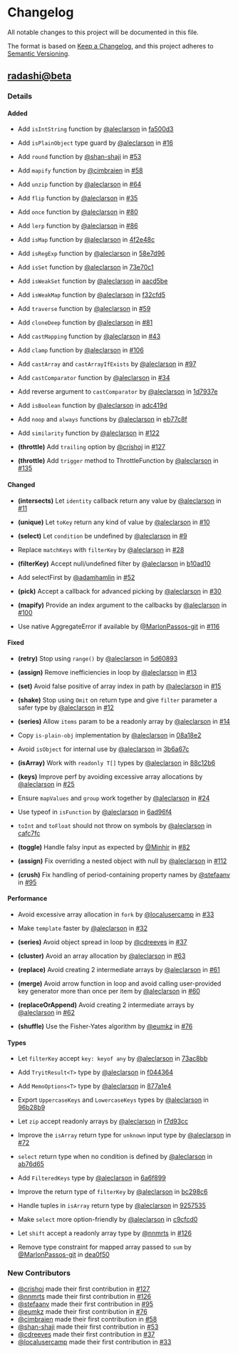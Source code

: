 # Changelog

All notable changes to this project will be documented in this file.

The format is based on [Keep a Changelog](https://keepachangelog.com/en/1.0.0/),
and this project adheres to [Semantic Versioning](https://semver.org/spec/v2.0.0.html).

## [radashi@beta]
### Details
#### <!-- 03 -->Added
- Add `isIntString` function by [@aleclarson](https://github.com/aleclarson) in [fa500d3](https://github.com/radashi-org/radashi/commit/fa500d329d7e06062e7a42cbf4ff9ad9dcb89191)
- Add `isPlainObject` type guard by [@aleclarson](https://github.com/aleclarson) in [#16](https://github.com/radashi-org/radashi/pull/16)

- Add `round` function by [@shan-shaji](https://github.com/shan-shaji) in [#53](https://github.com/radashi-org/radashi/pull/53)

- Add `mapify` function by [@cimbraien](https://github.com/cimbraien) in [#58](https://github.com/radashi-org/radashi/pull/58)

- Add `unzip` function by [@aleclarson](https://github.com/aleclarson) in [#64](https://github.com/radashi-org/radashi/pull/64)

- Add `flip` function by [@aleclarson](https://github.com/aleclarson) in [#35](https://github.com/radashi-org/radashi/pull/35)

- Add `once` function by [@aleclarson](https://github.com/aleclarson) in [#80](https://github.com/radashi-org/radashi/pull/80)

- Add `lerp` function by [@aleclarson](https://github.com/aleclarson) in [#86](https://github.com/radashi-org/radashi/pull/86)

- Add `isMap` function by [@aleclarson](https://github.com/aleclarson) in [4f2e48c](https://github.com/radashi-org/radashi/commit/4f2e48c24e7e10162cf0040f8c9b7b91bc9a37c0)
- Add `isRegExp` function by [@aleclarson](https://github.com/aleclarson) in [58e7d96](https://github.com/radashi-org/radashi/commit/58e7d96baed7ea73e09dff3884aeebb6150f9485)
- Add `isSet` function by [@aleclarson](https://github.com/aleclarson) in [73e70c1](https://github.com/radashi-org/radashi/commit/73e70c1011fffa21d1d38bb04d5616073c8e8739)
- Add `isWeakSet` function by [@aleclarson](https://github.com/aleclarson) in [aacd5be](https://github.com/radashi-org/radashi/commit/aacd5be35e38e4ba7a6ecabb7942eafb26111486)
- Add `isWeakMap` function by [@aleclarson](https://github.com/aleclarson) in [f32cfd5](https://github.com/radashi-org/radashi/commit/f32cfd5c2160724d5d12d3e9f9a43c328daf0f4d)
- Add `traverse` function by [@aleclarson](https://github.com/aleclarson) in [#59](https://github.com/radashi-org/radashi/pull/59)

- Add `cloneDeep` function by [@aleclarson](https://github.com/aleclarson) in [#81](https://github.com/radashi-org/radashi/pull/81)

- Add `castMapping` function by [@aleclarson](https://github.com/aleclarson) in [#43](https://github.com/radashi-org/radashi/pull/43)

- Add `clamp` function by [@aleclarson](https://github.com/aleclarson) in [#106](https://github.com/radashi-org/radashi/pull/106)

- Add `castArray` and `castArrayIfExists` by [@aleclarson](https://github.com/aleclarson) in [#97](https://github.com/radashi-org/radashi/pull/97)

- Add `castComparator` function by [@aleclarson](https://github.com/aleclarson) in [#34](https://github.com/radashi-org/radashi/pull/34)

- Add reverse argument to `castComparator` by [@aleclarson](https://github.com/aleclarson) in [1d7937e](https://github.com/radashi-org/radashi/commit/1d7937ef006139883aedac782ad032c1d6269c7a)
- Add `isBoolean` function by [@aleclarson](https://github.com/aleclarson) in [adc419d](https://github.com/radashi-org/radashi/commit/adc419d5bbb1786d75619ed3d7f41a45f68c9857)
- Add `noop` and `always` functions by [@aleclarson](https://github.com/aleclarson) in [eb77c8f](https://github.com/radashi-org/radashi/commit/eb77c8f004a35f1499968f6e40d01b3595384848)
- Add `similarity` function by [@aleclarson](https://github.com/aleclarson) in [#122](https://github.com/radashi-org/radashi/pull/122)

- **(throttle)** Add `trailing` option by [@crishoj](https://github.com/crishoj) in [#127](https://github.com/radashi-org/radashi/pull/127)

- **(throttle)** Add `trigger` method to ThrottleFunction by [@aleclarson](https://github.com/aleclarson) in [#135](https://github.com/radashi-org/radashi/pull/135)


#### <!-- 05 -->Changed
- **(intersects)** Let `identity` callback return any value by [@aleclarson](https://github.com/aleclarson) in [#11](https://github.com/radashi-org/radashi/pull/11)

- **(unique)** Let `toKey` return any kind of value by [@aleclarson](https://github.com/aleclarson) in [#10](https://github.com/radashi-org/radashi/pull/10)

- **(select)** Let `condition` be undefined by [@aleclarson](https://github.com/aleclarson) in [#9](https://github.com/radashi-org/radashi/pull/9)

- Replace `matchKeys` with `filterKey` by [@aleclarson](https://github.com/aleclarson) in [#28](https://github.com/radashi-org/radashi/pull/28)

- **(filterKey)** Accept null/undefined filter by [@aleclarson](https://github.com/aleclarson) in [b10ad10](https://github.com/radashi-org/radashi/commit/b10ad105bada331494c232b7a28f9d76ff77dded)
- Add selectFirst by [@adamhamlin](https://github.com/adamhamlin) in [#52](https://github.com/radashi-org/radashi/pull/52)

- **(pick)** Accept a callback for advanced picking by [@aleclarson](https://github.com/aleclarson) in [#30](https://github.com/radashi-org/radashi/pull/30)

- **(mapify)** Provide an index argument to the callbacks by [@aleclarson](https://github.com/aleclarson) in [#100](https://github.com/radashi-org/radashi/pull/100)

- Use native AggregateError if available by [@MarlonPassos-git](https://github.com/MarlonPassos-git) in [#116](https://github.com/radashi-org/radashi/pull/116)


#### <!-- 06 -->Fixed
- **(retry)** Stop using `range()` by [@aleclarson](https://github.com/aleclarson) in [5d60893](https://github.com/radashi-org/radashi/commit/5d60893471240516a49c6ddf48839165b5961a47)
- **(assign)** Remove inefficiencies in loop by [@aleclarson](https://github.com/aleclarson) in [#13](https://github.com/radashi-org/radashi/pull/13)

- **(set)** Avoid false positive of array index in path by [@aleclarson](https://github.com/aleclarson) in [#15](https://github.com/radashi-org/radashi/pull/15)

- **(shake)** Stop using `Omit` on return type and give `filter` parameter a safer type by [@aleclarson](https://github.com/aleclarson) in [#12](https://github.com/radashi-org/radashi/pull/12)

- **(series)** Allow `items` param to be a readonly array by [@aleclarson](https://github.com/aleclarson) in [#14](https://github.com/radashi-org/radashi/pull/14)

- Copy `is-plain-obj` implementation by [@aleclarson](https://github.com/aleclarson) in [08a18e2](https://github.com/radashi-org/radashi/commit/08a18e218d83bf094354d4af1b5c9dcf92c18d1f)
- Avoid `isObject` for internal use by [@aleclarson](https://github.com/aleclarson) in [3b6a67c](https://github.com/radashi-org/radashi/commit/3b6a67ca7298cdcfde329a4ef28440205602b0e3)
- **(isArray)** Work with `readonly T[]` types by [@aleclarson](https://github.com/aleclarson) in [88c12b6](https://github.com/radashi-org/radashi/commit/88c12b6e3941b1fa6072b9ec9bf214c508e7bb70)
- **(keys)** Improve perf by avoiding excessive array allocations by [@aleclarson](https://github.com/aleclarson) in [#25](https://github.com/radashi-org/radashi/pull/25)

- Ensure `mapValues` and `group` work together by [@aleclarson](https://github.com/aleclarson) in [#24](https://github.com/radashi-org/radashi/pull/24)

- Use typeof in `isFunction` by [@aleclarson](https://github.com/aleclarson) in [6ad96f4](https://github.com/radashi-org/radashi/commit/6ad96f44f17949ee33acda9a073307b19dca7796)
- `toInt` and `toFloat` should not throw on symbols by [@aleclarson](https://github.com/aleclarson) in [cafc7fc](https://github.com/radashi-org/radashi/commit/cafc7fc4833447d6e5ed6bdc88957201aae6372a)
- **(toggle)** Handle falsy input as expected by [@Minhir](https://github.com/Minhir) in [#82](https://github.com/radashi-org/radashi/pull/82)

- **(assign)** Fix overriding a nested object with null by [@aleclarson](https://github.com/aleclarson) in [#112](https://github.com/radashi-org/radashi/pull/112)

- **(crush)** Fix handling of period-containing property names by [@stefaanv](https://github.com/stefaanv) in [#95](https://github.com/radashi-org/radashi/pull/95)


#### <!-- 07 -->Performance
- Avoid excessive array allocation in `fork` by [@localusercamp](https://github.com/localusercamp) in [#33](https://github.com/radashi-org/radashi/pull/33)

- Make `template` faster by [@aleclarson](https://github.com/aleclarson) in [#32](https://github.com/radashi-org/radashi/pull/32)

- **(series)** Avoid object spread in loop by [@cdreeves](https://github.com/cdreeves) in [#37](https://github.com/radashi-org/radashi/pull/37)

- **(cluster)** Avoid an array allocation by [@aleclarson](https://github.com/aleclarson) in [#63](https://github.com/radashi-org/radashi/pull/63)

- **(replace)** Avoid creating 2 intermediate arrays by [@aleclarson](https://github.com/aleclarson) in [#61](https://github.com/radashi-org/radashi/pull/61)

- **(merge)** Avoid arrow function in loop and avoid calling user-provided key generator more than once per item by [@aleclarson](https://github.com/aleclarson) in [#60](https://github.com/radashi-org/radashi/pull/60)

- **(replaceOrAppend)** Avoid creating 2 intermediate arrays by [@aleclarson](https://github.com/aleclarson) in [#62](https://github.com/radashi-org/radashi/pull/62)

- **(shuffle)** Use the Fisher-Yates algorithm by [@eumkz](https://github.com/eumkz) in [#76](https://github.com/radashi-org/radashi/pull/76)


#### <!-- 08 -->Types
- Let `filterKey` accept `key: keyof any` by [@aleclarson](https://github.com/aleclarson) in [73ac8bb](https://github.com/radashi-org/radashi/commit/73ac8bba9e2a2a39eb3c117cc940cc2b18199834)
- Add `TryitResult<T>` type by [@aleclarson](https://github.com/aleclarson) in [f044364](https://github.com/radashi-org/radashi/commit/f0443644bace43ad3092751e0ba4193ead336ef6)
- Add `MemoOptions<T>` type by [@aleclarson](https://github.com/aleclarson) in [877a1e4](https://github.com/radashi-org/radashi/commit/877a1e4e4d6fba76eea04731e69f7490d3f3191a)
- Export `UppercaseKeys` and `LowercaseKeys` types by [@aleclarson](https://github.com/aleclarson) in [96b28b9](https://github.com/radashi-org/radashi/commit/96b28b9b037bd03277511d0174e4896729bcee93)
- Let `zip` accept readonly arrays by [@aleclarson](https://github.com/aleclarson) in [f7d93cc](https://github.com/radashi-org/radashi/commit/f7d93cc9c9909e081a2584175154eb4a141d88a3)
- Improve the `isArray` return type for `unknown` input type by [@aleclarson](https://github.com/aleclarson) in [#72](https://github.com/radashi-org/radashi/pull/72)

- `select` return type when no condition is defined by [@aleclarson](https://github.com/aleclarson) in [ab76d65](https://github.com/radashi-org/radashi/commit/ab76d6502e479b378ad824c89974f389ec597a9e)
- Add `FilteredKeys` type by [@aleclarson](https://github.com/aleclarson) in [6a6f899](https://github.com/radashi-org/radashi/commit/6a6f899316229efc6706d8c40998df5fa99e004b)
- Improve the return type of `filterKey` by [@aleclarson](https://github.com/aleclarson) in [bc298c6](https://github.com/radashi-org/radashi/commit/bc298c6cfcaaf74726e1f2b901e210dea1fed641)
- Handle tuples in `isArray` return type by [@aleclarson](https://github.com/aleclarson) in [9257535](https://github.com/radashi-org/radashi/commit/925753578761bda277838bf8fbbcc24b3813f2b9)
- Make `select` more option-friendly by [@aleclarson](https://github.com/aleclarson) in [c9cfcd0](https://github.com/radashi-org/radashi/commit/c9cfcd0a7eb1af98682f5d9b56555162c92b7085)
- Let `shift` accept a readonly array type by [@nnmrts](https://github.com/nnmrts) in [#126](https://github.com/radashi-org/radashi/pull/126)

- Remove type constraint for mapped array passed to `sum` by [@MarlonPassos-git](https://github.com/MarlonPassos-git) in [dea0f50](https://github.com/radashi-org/radashi/commit/dea0f504f417b23aaf2b91495943501c894a172a)

### New Contributors
* [@crishoj](https://github.com/crishoj) made their first contribution in [#127](https://github.com/radashi-org/radashi/pull/127)
* [@nnmrts](https://github.com/nnmrts) made their first contribution in [#126](https://github.com/radashi-org/radashi/pull/126)
* [@stefaanv](https://github.com/stefaanv) made their first contribution in [#95](https://github.com/radashi-org/radashi/pull/95)
* [@eumkz](https://github.com/eumkz) made their first contribution in [#76](https://github.com/radashi-org/radashi/pull/76)
* [@cimbraien](https://github.com/cimbraien) made their first contribution in [#58](https://github.com/radashi-org/radashi/pull/58)
* [@shan-shaji](https://github.com/shan-shaji) made their first contribution in [#53](https://github.com/radashi-org/radashi/pull/53)
* [@cdreeves](https://github.com/cdreeves) made their first contribution in [#37](https://github.com/radashi-org/radashi/pull/37)
* [@localusercamp](https://github.com/localusercamp) made their first contribution in [#33](https://github.com/radashi-org/radashi/pull/33)

[radashi@beta]: https://github.com/radashi-org/radashi/compare/v12.1.0..HEAD

<!-- generated by git-cliff -->
